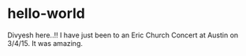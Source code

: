 # hello-world


Divyesh here..!!
I have just been to an Eric Church Concert at Austin on 3/4/15.
It was amazing.
